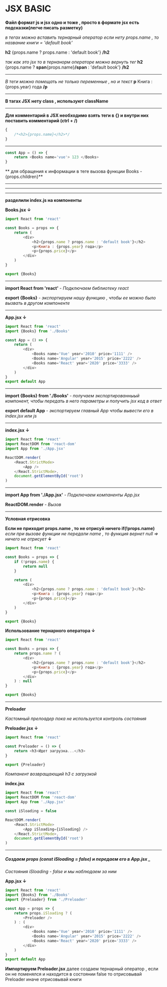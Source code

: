 # JSX BASIC

**Файл формат js и jsx одно и тоже , просто в формате jsx есть подсказки(легче писать разметку)**

_в тегах можно вставить тернарный оператор если нету props.name , то название книги = 'default book'_

**h2** {props.name ? props.name : 'default book'} **/h2**

_так как это jsx то в тернанорм операторе можно вернуть тег_
**h2** {props.name ? **span**{props.name}**/span** : 'default book'} **/h2**

---

_В теги можно помещать не только переменные , но и текст_
**p** Книга : {props.year} года **/p**

---

**В тагах JSX нету class , используют className**

---

**Для комментарий в JSX необходимо взять теги в {} и внутри них поставить комментарий (ctrl + /)**

```javascript
{
	/*<h2>{props.name}</h2>*/
}
```

---

```javascript
const App = () => {
	return <Books name='vue'> 123 </Books>
}
```

** для обращения к информации в теге вызова функции Books - {props.children}**

---

---

---

**разделили index.js на компоненты**

**Books.jsx ↓**

```javascript
import React from 'react'

const Books = props => {
	return (
		<div>
			<h2>{props.name ? props.name : 'default book'}</h2>
			<p>Книга : {props.year} года</p>
			<p>{props.price}</p>
		</div>
	)
}

export {Books}
```

---

**import React from 'react'** - _Подключаем библиотеку react_

**export {Books}** - _экспортируем нашу функцию , чтобы ее можно было вызвать в другом компоненте_

---

**App.jsx ↓**

```javascript
import React from 'react'
import {Books} from './Books'

const App = () => {
	return (
		<div>
			<Books name='Vue' year='2010' price='1111' />
			<Books name='Angular' year='2015' price='2222' />
			<Books name='React' year='2020' price='3333' />
		</div>
	)
}
export default App
```

---

**import {Books} from './Books'** - _получаем экспортированныый компонент, чтобы передать в него параметры и получить jsx код в ответ_

**export default App** - _экспортируем главный App чтобы вывести его в index.jsx или js_

---

**index.jsx ↓**

```javascript
import React from 'react'
import ReactDOM from 'react-dom'
import App from './App.jsx'

ReactDOM.render(
	<React.StrictMode>
		<App />
	</React.StrictMode>,
	document.getElementById('root')
)
```

---

**import App from './App.jsx'** - _Подключаем компаненты App.jsx_

**ReactDOM.render** - _Вызов_

---

**Условная отрисовка**

**Если не приходит props.name , то не отрисуй ничего if(!props.name)**
_если при вызове функции не передали name , то функция вернет null => ничего не отрисует_ **↓**

```javascript
import React from 'react'

const Books = props => {
	if (!props.name) {
		return null
	}

	return (
		<div>
			<h2>{props.name ? props.name : 'default book'}</h2>
			<p>Книга : {props.year} года</p>
			<p>{props.price}</p>
		</div>
	)
}

export {Books}
```

**Использование тернарного оператора ↓**

```javascript
import React from 'react'

const Books = props => {
	return props.name ? (
		<div>
			<h2>{props.name ? props.name : 'default book'}</h2>
			<p>Книга : {props.year} года</p>
			<p>{props.price}</p>
		</div>
	) : null
}

export {Books}
```

---

**Preloader**

_Кастомный прелоадер пока не используется контроль состояния_

**Preloader.jsx ↓**

```javascript
import React from 'react'

const Preloader = () => {
	return <h3>Идет загрузка...</h3>
}

export {Preloader}
```

_Компанент возвращающий h3 с загрузкой_

**index.jsx**

```javascript
import React from 'react'
import ReactDOM from 'react-dom'
import App from './App.jsx'

const iSloading = false

ReactDOM.render(
	<React.StrictMode>
		<App iSloading={iSloading} />
	</React.StrictMode>,
	document.getElementById('root')
)
```

---

##### Создаем props (const iSloading = false) и передаем его в App.jsx \_<App iSloading={iSloading} />

_Состояния iSloading - false и мы наблюдаем за ним_

**App.jsx ↓**

```javascript
import React from 'react'
import {Books} from './Books'
import {Preloader} from './Preloader'

const App = props => {
	return props.iSloading ? (
		<Preloader />
	) : (
		<div>
			<Books name='Vue' year='2010' price='1111' />
			<Books name='Angular' year='2015' price='2222' />
			<Books name='React' year='2020' price='3333' />
		</div>
	)
}
export default App
```

**Импортируем Preloader.jsx** далее создаем тернарный оператор , если он не поменялся и находится в состоянии false то отрисовывай Preloader иначе отрисовывай книги
